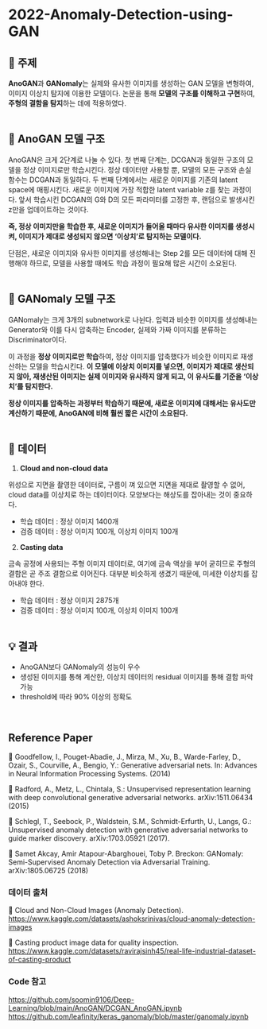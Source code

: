 # 2022-Anomaly-Detection-using-GAN

## 🚩 주제

**AnoGAN**과 **GANomaly**는 실제와 유사한 이미지를 생성하는 GAN 모델을 변형하여, 이미지 이상치 탐지에 이용한 모델이다. 논문을 통해 **모델의 구조를 이해하고 구현**하여,
**주형의 결함을 탐지**하는 데에 적용하였다.
<br> </br>

## 🔎 AnoGAN 모델 구조

AnoGAN은 크게 2단계로 나눌 수 있다. 첫 번째 단계는, DCGAN과 동일한 구조의 모델을 정상 이미지로만 학습시킨다. 정상 데이터만 사용할 뿐, 모델의 모든 구조와 손실 함수는 DCGAN과 동일하다. 두 번째 단계에서는 새로운 이미지를 기존의 latent space에 매핑시킨다. 새로운 이미지에 가장 적합한 latent variable z를 찾는 과정이다. 앞서 학습시킨 DCGAN의 G와 D의 모든 파라미터를 고정한 후, 랜덤으로 발생시킨 z만을 업데이트하는 것이다.

**즉, 정상 이미지만을 학습한 후, 새로운 이미지가 들어올 때마다 유사한 이미지를 생성시켜, 이미지가 제대로 생성되지 않으면 ‘이상치’로 탐지하는 모델이다.**

단점은, 새로운 이미지와 유사한 이미지를 생성해내는 Step 2를 모든 데이터에 대해 진행해야 하므로, 모델을 사용할 때에도 학습 과정이 필요해 많은 시간이 소요된다.
<br> </br>

## 🔎 GANomaly 모델 구조

GANomaly는 크게 3개의 subnetwork로 나뉜다. 입력과 비슷한 이미지를 생성해내는 Generator와 이를 다시 압축하는 Encoder, 실제와 가짜 이미지를 분류하는 Discriminator이다.

이 과정을 **정상 이미지로만 학습**하여, 정상 이미지를 압축했다가 비슷한 이미지로 재생산하는 모델을 학습시킨다. **이 모델에 이상치 이미지를 넣으면, 이미지가 제대로 생산되지 않아, 재생산된 이미지는 실제 이미지와 유사하지 않게 되고, 이 유사도를 기준을 ‘이상치’를 탐지한다.**

**정상 이미지를 압축하는 과정부터 학습하기 때문에, 새로운 이미지에 대해서는 유사도만 계산하기 때문에, AnoGAN에 비해 훨씬 짧은 시간이 소요된다.**
<br> </br>

## 📰 데이터
1. **Cloud and non-cloud data**

위성으로 지면을 촬영한 데이터로, 구름이 껴 있으면 지면을 제대로 촬영할 수 없어, cloud data를 이상치로 하는 데이터이다. 모양보다는 해상도를 잡아내는 것이 중요하다.

- 학습 데이터 : 정상 이미지 1400개
- 검증 데이터 : 정상 이미지 100개, 이상치 이미지 100개

2. **Casting data**

금속 공정에 사용되는 주형 이미지 데이터로, 여기에 금속 액상을 부어 굳히므로 주형의 결함은 곧 주조 결함으로 이어진다. 대부분 비슷하게 생겼기 때문에, 미세한 이상치를 잡아내야 한다.

- 학습 데이터 : 정상 이미지 2875개
- 검증 데이터 : 정상 이미지 100개, 이상치 이미지 100개
<br> </br>

## 💡 결과
- AnoGAN보다 GANomaly의 성능이 우수
- 생성된 이미지를 통해 계산한, 이상치 데이터의 residual 이미지를 통해 결함 파악 가능
- threshold에 따라 90% 이상의 정확도
<br>

## Reference Paper
📃 Goodfellow, I., Pouget-Abadie, J., Mirza, M., Xu, B., Warde-Farley, D., Ozair, S., Courville, A., Bengio, Y.: Generative adversarial nets. In: Advances in Neural Information Processing Systems. (2014)

📃 Radford, A., Metz, L., Chintala, S.: Unsupervised representation learning with deep convolutional generative adversarial networks. arXiv:1511.06434 (2015)

📃 Schlegl, T., Seebock, P., Waldstein, S.M., Schmidt-Erfurth, U., Langs, G.: Unsupervised anomaly detection with generative adversarial networks to guide marker discovery. arXiv:1703.05921 (2017). 

📃 Samet Akcay, Amir Atapour-Abarghouei, Toby P. Breckon: GANomaly: Semi-Supervised Anomaly Detection via Adversarial Training. 	arXiv:1805.06725 (2018)


### 데이터 출처
📰 Cloud and Non-Cloud Images (Anomaly Detection). https://www.kaggle.com/datasets/ashoksrinivas/cloud-anomaly-detection-images

📰 Casting product image data for quality inspection. https://www.kaggle.com/datasets/ravirajsinh45/real-life-industrial-dataset-of-casting-product

### Code 참고
https://github.com/soomin9106/Deep-Learning/blob/main/AnoGAN/DCGAN_AnoGAN.ipynb <br>
https://github.com/leafinity/keras_ganomaly/blob/master/ganomaly.ipynb

